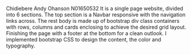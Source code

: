 Chidiebere Andy Ohanson N01650532
It is a single page website, divided into 6 sections. The top section is a Navbar responsive with the navigation links across.
The rest body is made up of bootstrap div class containers with rows, columns and cards enclosing to achieve the desired grid layout.
Finishing the page with a footer at the bottom for a clean outlook.
I implemented bootstrap CSS to design the content, the color and typography.
